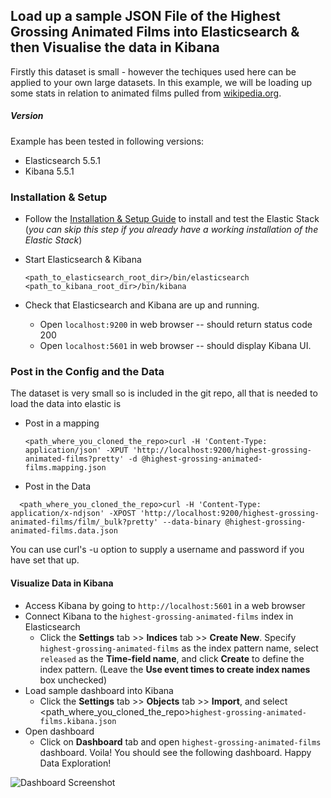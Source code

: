 ## Load up a sample JSON File of the Highest Grossing Animated Films into Elasticsearch & then Visualise the data in Kibana

Firstly this dataset is small - however the techiques used here can be applied to your own large datasets.
In this example, we will be loading up some stats in relation to animated films pulled from [wikipedia.org](https://en.wikipedia.org/wiki/List_of_highest-grossing_animated_films). 

##### Version
Example has been tested in following versions:
- Elasticsearch 5.5.1
- Kibana 5.5.1

### Installation & Setup

* Follow the [Installation & Setup Guide](https://github.com/elastic/examples/blob/master/Installation%20and%20Setup.md) to install and test the Elastic Stack (*you can skip this step if you already have a working installation of the Elastic Stack*)

* Start Elasticsearch & Kibana
  ```shell
  <path_to_elasticsearch_root_dir>/bin/elasticsearch
  <path_to_kibana_root_dir>/bin/kibana
  ```

* Check that Elasticsearch and Kibana are up and running.
  - Open `localhost:9200` in web browser -- should return status code 200
  - Open `localhost:5601` in web browser -- should display Kibana UI.

### Post in the Config and the Data 

The dataset is very small so is included in the git repo, all that is needed to load the data into elastic is 
* Post in a mapping
  ```shell
  <path_where_you_cloned_the_repo>curl -H 'Content-Type: application/json' -XPUT 'http://localhost:9200/highest-grossing-animated-films?pretty' -d @highest-grossing-animated-films.mapping.json
  ```
* Post in the Data
```shell
  <path_where_you_cloned_the_repo>curl -H 'Content-Type: application/x-ndjson' -XPOST 'http://localhost:9200/highest-grossing-animated-films/film/_bulk?pretty' --data-binary @highest-grossing-animated-films.data.json
  ```
You can use curl's -u option to supply a username and password if you have set that up. 

#### Visualize Data in Kibana

* Access Kibana by going to `http://localhost:5601` in a web browser
* Connect Kibana to the `highest-grossing-animated-films` index in Elasticsearch
    * Click the **Settings** tab >> **Indices** tab >> **Create New**. Specify `highest-grossing-animated-films` as the index pattern name, select `released` as the **Time-field name**, and click **Create** to define the index pattern. (Leave the **Use event times to create index names** box unchecked)
* Load sample dashboard into Kibana
    * Click the **Settings** tab >> **Objects** tab >> **Import**, and select <path_where_you_cloned_the_repo>`highest-grossing-animated-films.kibana.json`
* Open dashboard
    * Click on **Dashboard** tab and open `highest-grossing-animated-films` dashboard. Voila! You should see the following dashboard. Happy Data Exploration!

![Dashboard Screenshot](https://github.com/swarmee/swarmee.datasets/raw/master/highest-grossing-animated-films/highest-grossing-animated-films.png)
